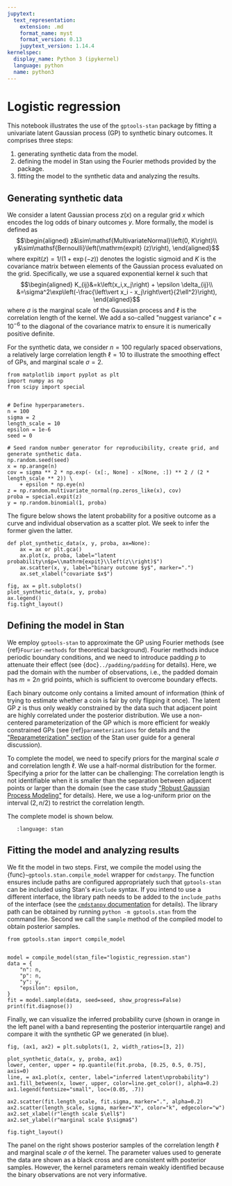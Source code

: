 ```yaml
---
jupytext:
  text_representation:
    extension: .md
    format_name: myst
    format_version: 0.13
    jupytext_version: 1.14.4
kernelspec:
  display_name: Python 3 (ipykernel)
  language: python
  name: python3
---
```


# Logistic regression

This notebook illustrates the use of the `gptools-stan` package by fitting a univariate latent Gaussian process (GP) to synthetic binary outcomes. It comprises three steps:

1. generating synthetic data from the model.
2. defining the model in Stan using the Fourier methods provided by the package.
3. fitting the model to the synthetic data and analyzing the results.

## Generating synthetic data

We consider a latent Gaussian process $z(x)$ on a regular grid $x$ which encodes the log odds of binary outcomes $y$. More formally, the model is defined as
$$\begin{aligned}
z&\sim\mathsf{MultivariateNormal}\left(0, K\right)\\
y&\sim\mathsf{Bernoulli}\left(\mathrm{expit} (z)\right),
\end{aligned}$$
where $\mathrm{expit}(z) = 1/\left(1 + \exp(-z)\right)$ denotes the logistic sigmoid and $K$ is the covariance matrix between elements of the Gaussian process evaluated on the grid. Specifically, we use a squared exponential kernel $k$ such that
$$\begin{aligned}
K_{ij}&=k\left(x_i,x_j\right) + \epsilon \delta_{ij}\\
&=\sigma^2\exp\left(-\frac{\left\vert x_i - x_j\right\vert}{2\ell^2}\right),
\end{aligned}$$
where $\sigma$ is the marginal scale of the Gaussian process and $\ell$ is the correlation length of the kernel. We add a so-called "nuggest variance" $\epsilon={10}^{-6}$ to the diagonal of the covariance matrix to ensure it is numerically positive definite.

For the synthetic data, we consider $n=100$ regularly spaced observations, a relatively large correlation length $\ell=10$ to illustrate the smoothing effect of GPs, and marginal scale $\sigma=2$.

```{code-cell} ipython3
from matplotlib import pyplot as plt
import numpy as np
from scipy import special


# Define hyperparameters.
n = 100
sigma = 2
length_scale = 10
epsilon = 1e-6
seed = 0

# Seed random number generator for reproducibility, create grid, and generate synthetic data.
np.random.seed(seed)
x = np.arange(n)
cov = sigma ** 2 * np.exp(- (x[:, None] - x[None, :]) ** 2 / (2 * length_scale ** 2)) \
    + epsilon * np.eye(n)
z = np.random.multivariate_normal(np.zeros_like(x), cov)
proba = special.expit(z)
y = np.random.binomial(1, proba)
```

The figure below shows the latent probability for a positive outcome as a curve and individual observation as a scatter plot. We seek to infer the former given the latter.

```{code-cell} ipython3
def plot_synthetic_data(x, y, proba, ax=None):
    ax = ax or plt.gca()
    ax.plot(x, proba, label="latent probability\n$p=\\mathrm{expit}\\left(z\\right)$")
    ax.scatter(x, y, label="binary outcome $y$", marker=".")
    ax.set_xlabel("covariate $x$")

fig, ax = plt.subplots()
plot_synthetic_data(x, y, proba)
ax.legend()
fig.tight_layout()
```

## Defining the model in Stan

We employ `gptools-stan` to approximate the GP using Fourier methods (see {ref}`Fourier-methods` for theoretical background). Fourier methods induce periodic boundary conditions, and we need to introduce padding $p$ to attenuate their effect (see {doc}`../padding/padding` for details). Here, we pad the domain with the number of observations, i.e., the padded domain has $m=2n$ grid points, which is sufficient to overcome boundary effects.

Each binary outcome only contains a limited amount of information (think of trying to estimate whether a coin is fair by only flipping it once). The latent GP $z$ is thus only weakly constrained by the data such that adjacent point are highly correlated under the posterior distribution. We use a non-centered parameterization of the GP which is more efficient for weakly constrained GPs (see {ref}`parameterizations` for details and the ["Reparameterization" section](https://mc-stan.org/docs/stan-users-guide/reparameterization.html) of the Stan user guide for a general discussion).

To complete the model, we need to specify priors for the marginal scale $\sigma$ and correlation length $\ell$. We use a half-normal distribution for the former. Specifying a prior for the latter can be challenging: The correlation length is not identifiable when it is smaller than the separation between adjacent points or larger than the domain (see the case study ["Robust Gaussian Process Modeling"](https://betanalpha.github.io/assets/case_studies/gaussian_processes.html#322_Containment_Prior_Model) for details). Here, we use a log-uniform prior on the interval $(2, n / 2)$ to restrict the correlation length.

The complete model is shown below.

```{literalinclude} logistic_regression.stan
   :language: stan
```

## Fitting the model and analyzing results

We fit the model in two steps. First, we compile the model using the {func}`~gptools.stan.compile_model` wrapper for `cmdstanpy`. The function ensures include paths are configured appropriately such that `gptools-stan` can be included using Stan's `#include` syntax. If you intend to use a different interface, the library path needs to be added to the `include_paths` of the interface (see the [`cmdstanpy` documentation](https://mc-stan.org/docs/stan-users-guide/stanc-args.html) for details). The library path can be obtained by running `python -m gptools.stan` from the command line. Second we call the `sample` method of the compiled model to obtain posterior samples.

```{code-cell} ipython3
from gptools.stan import compile_model


model = compile_model(stan_file="logistic_regression.stan")
data = {
    "n": n,
    "p": n,
    "y": y,
    "epsilon": epsilon,
}
fit = model.sample(data, seed=seed, show_progress=False)
print(fit.diagnose())
```

Finally, we can visualize the inferred probability curve (shown in orange in the left panel with a band representing the posterior interquartile range) and compare it with the synthetic GP we generated (in blue).

```{code-cell} ipython3
fig, (ax1, ax2) = plt.subplots(1, 2, width_ratios=[3, 2])

plot_synthetic_data(x, y, proba, ax1)
lower, center, upper = np.quantile(fit.proba, [0.25, 0.5, 0.75], axis=0)
line, = ax1.plot(x, center, label="inferred latent\nprobability")
ax1.fill_between(x, lower, upper, color=line.get_color(), alpha=0.2)
ax1.legend(fontsize="small", loc=(0.05, .7))

ax2.scatter(fit.length_scale, fit.sigma, marker=".", alpha=0.2)
ax2.scatter(length_scale, sigma, marker="X", color="k", edgecolor="w")
ax2.set_xlabel(r"length scale $\ell$")
ax2.set_ylabel(r"marginal scale $\sigma$")

fig.tight_layout()
```

The panel on the right shows posterior samples of the correlation length $\ell$ and marginal scale $\sigma$ of the kernel. The parameter values used to generate the data are shown as a black cross and are consistent with posterior samples. However, the kernel parameters remain weakly identified because the binary observations are not very informative.
